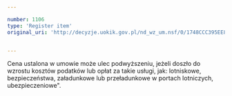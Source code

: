 ```yaml
---

number: 1106
type: 'Register item'
original_uri: 'http://decyzje.uokik.gov.pl/nd_wz_um.nsf/0/1748CCC395EE87EEC12572DD003297FE?OpenDocument'


---
```


Cena ustalona w umowie może ulec podwyższeniu, jeżeli doszło do wzrostu kosztów podatków lub opłat za takie usługi, jak: lotniskowe, bezpieczeństwa, załadunkowe lub przeładunkowe w portach lotniczych, ubezpieczeniowe".
